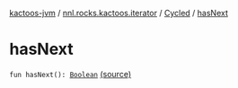 [kactoos-jvm](../../index.md) / [nnl.rocks.kactoos.iterator](../index.md) / [Cycled](index.md) / [hasNext](.)

# hasNext

`fun hasNext(): `[`Boolean`](https://kotlinlang.org/api/latest/jvm/stdlib/kotlin/-boolean/index.html) [(source)](https://github.com/neonailol/kactoos/blob/master/kactoos-jvm/src/main/kotlin/nnl/rocks/kactoos/iterator/Cycled.kt#L22)